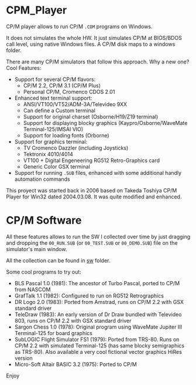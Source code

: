 # CPM_Player

CP/M player allows to run CP/M `.COM` programs on Windows. 

It does not simulates the whole HW. It just simulates CP/M at BIOS/BDOS call level, using native Windows files. A CP/M disk maps to a windows folder.

There are many CP/M simulators that follow this approach. Why a new one?
Cool Features:
* Support for several CP/M flavors: 
  * CP/M 2.2, CP/M 3.1 (CP/M Plus)
  * Personal CP/M, Cromenco CDOS 2.01
* Enhanced text terminal support: 
  * ANSI/VT100/VT52/ADM-3A/Televideo 9XX
  * Can define a Custom terminal 
  * Support for original charset (Osborne/H19/Z19 terminal)
  * Support for displaying blocky graphics (Kaypro/Osborne/WaveMate Terminal-125/IMSAI VIO)
  * Support for loading fonts (Orborne)
* Support for graphics terminal: 
  * TV Cromenco Dazzler (including Joysticks)
  * Tektronix 4010/4014
  * VT100 + Digital Engeneering RG512 Retro-Graphics card 
  * Generic Color GSX terminal
* Support for running `.SUB` files, enhanced with some additional handly automation commands

This proyect was started back in 2006 based on Takeda Toshiya CP/M Player for Win32 dated 2004.03.08. 
It was quite modified and enhanced.

# CP/M Software

All these features allows to run the SW I collected over time by just dragging and dropping 
the `00_RUN.SUB` (or `00_TEST.SUB` or `00_DEMO.SUB`) file on the simulator's main window.

All the collection can be found in [sw](https://github.com/rsanchovilla/CPM_Player/blob/master/sw) folder.

Some cool programs to try out:

* BLS Pascal 1.0 (1981): The ancestor of Turbo Pascal, ported to CP/M from NASCOM
* GrafTalk 1.1 (1982): Configured to run on RG512 Retrographics
* DR Logo 2.0 (1983): Ported from Amstrad, runs on CP/M 2.2 with GSX standard driver
* TeleDraw (1983): An early version of Dr Draw bundled with Televideo 803, runs on CP/M 2.2 with GSX standard driver
* Sargon Chess 1.0 (1978): Original program using WaveMate Jupiter III Terminal-125 for board graphics
* SubLOGIC Flight Simulator FS1 (1979): Ported from TRS-80. Runs on CP/M 2.2 with simulated Terminal-125 (has same blocky semigraphics as TRS-80). Also available a very cool fictional vector graphics HiRes version
* Micro-Soft Altair BASIC 3.2 (1975): Ported to CP/M 

Enjoy

